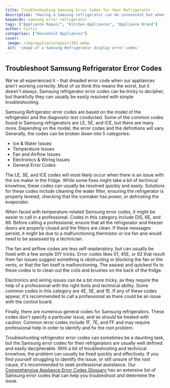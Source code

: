 ```yaml
---
title: Troubleshooting Samsung Error Codes for Your Refrigerator
description: "Having a Samsung refrigerator can be convenient but when error codes appear troubleshooting them can be tricky Learn how to fix common issues and get back to enjoying your fridge in this blog post"
keywords: samsung error refrigerator
tags: ["Appliance Repair", "Kitchen Appliances", "Appliance Brand"]
author: Curtis
categories: ["Household Appliances"]
cover: 
 image: /img/appliancerepair/385.webp
 alt: 'image of a Samsung Refrigerator display error codes'
---
```

## Troubleshoot Samsung Refrigerator Error Codes
We've all experienced it - that dreaded error code when our appliances aren't working correctly. Most of us think this means the worst, but it doesn't always. Samsung refrigerator error codes can be tricky to decipher, but thankfully they can usually be easily resolved with simple troubleshooting.

Samsung Refrigerator error codes are based on the model of the refrigerator and the diagnostic test conducted. Some of the common codes found in Samsung refrigerators are LE, SE, and ICE, but there are many more. Depending on the model, the error codes and the definitions will vary. Generally, the codes can be broken down into 5 categories:

* Ice & Water Issues 
* Temperature Issues 
* Fan and Airflow Issues 
* Electronics & Wiring Issues 
* General Error Codes

The LE, SE, and ICE codes will most likely occur when there is an issue with the ice maker in the fridge. While some fixes might take a bit of technical knowhow, these codes can usually be resolved quickly and easily. Solutions for these codes include cleaning the water filter, ensuring the refrigerator is properly leveled, checking that the icemaker has power, or defrosting the evaporator.

When faced with temperature-related Samsung error codes, it might be easier to call in a professional. Codes in this category include DIS, 6E, and 88. Before calling a professional, ensure that all the refrigerator and freezer doors are properly closed and the filters are clean. If these messages persist, it might be due to a malfunctioning thermistor or ice fan and would need to be assessed by a technician.

The fan and airflow codes are less self-explanatory, but can usually be fixed with a few simple DIY tricks. Error codes likes 01, 45E, or 62 that result from fan issues suggest something is obstructing or blocking the fan or the vents, or that the fan itself is malfunctioning. The easiest and quickest fix to these codes is to clean out the coils and brushes on the back of the fridge.

Electronics and wiring issues can be a bit more tricky, as they require the help of a professional with the right tools and technical ability. Some common codes in this category are 4E, 5E, and 1E. If any of these codes appear, it's recommended to call a professional as there could be an issue with the control board.

Finally, there are numerous general codes for Samsung refrigerators. These codes don't specify a particular issue, and so should be treated with caution. Common error codes include 1F, 7E, and FF and may require professional help in order to identify and fix the root problem.

Troubleshooting refrigerator error codes can sometimes be a daunting task, but the Samsung error codes for their refrigerators are usually well defined and easily decipherable. With a bit of troubleshooting and technical knowhow, the problem can usually be fixed quickly and effectively. If you find yourself struggling to identify the issue, or still unsure of the root cause, it's recommended to seek professional assistance. Our [Comprehensive Appliance Error Codes Glossary](./error-codes/) has an extensive list of Samsung error codes that can help you troubleshoot and determine the issue.
